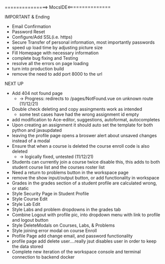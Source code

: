===============> MocsIDE<===============

IMPORTANT & Ending
* Email Confirmation
* Password Reset
* Configure/Add SSL(i.e. https)
* Secure Transfer of personal information, most importantly passwords
* speed up load time by adjusting picture size
* Fill Homepage with necessary information
* complete bug fixing and Testing
* resolve all the errors on page loading
* turn into production build
* remove the need to add port 8000 to the url



NEXT UP
* Add 404 not found page 
    * -> Progress: redirects to /pages/NotFound.vue on unknown route (11/12/21)
* Double check deleting and copy assingments work as intended
    * some test cases have had the wrong assignment id empty
* add modification to Ace-editor, suggestions, autoformat, autocompletes
* Upon creating an assignment it should auto set the template for both python and javaupdated
* leaving the profile page opens a broswer alert about unsaved changes instead of a modal
* Ensure that when a course is deleted the course enroll code is also deleted 
    * -> logically fixed, untested (11/12/21)
* Students can currently join a course twice disable this, this adds to both student course list and the courses roster list
* Need a return to problems button in the workspace page
* remove the show input/output button, or add functionality in workspace
* Grades in the grades section of a student profile are calculated wrong, or static
* Style Security Page in Student Profile
* Style Course Edit
* Style Lab Edit
* Style Labs and problem dropdowns in the grades tab
* Combine Logout with profile pic, into dropdown menu with link to profile and logout button
* Style DeleteModals on Courses, Labs, & Problems
* Style joining error modal on course Enroll
* Profile Page add change email, and password functionality
* profile page add delete user....really jsut disables user in order to keep the data stored
* Complete new iteration of the workspace console and terminal connection to backend docker
